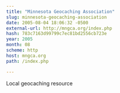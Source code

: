 ```yaml
---
title: "Minnesota Geocaching Association"
slug: minnesota-geocaching-association
date: 2005-08-04 18:06:32 -0500
external-url: http://mngca.org/index.php
hash: 783c7163d99799c7ec81bd2556cb723e
year: 2005
month: 08
scheme: http
host: mngca.org
path: /index.php

---
```


Local geocaching resource
